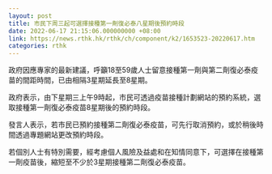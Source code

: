 ```yaml
---
layout: post
title: 市民下周三起可選擇接種第一劑復必泰八星期後預約時段
date: 2022-06-17 21:15:06.000000000 +08:00
link: https://news.rthk.hk/rthk/ch/component/k2/1653523-20220617.htm
categories: rthk
---
```


政府因應專家的最新建議，呼籲18至59歲人士留意接種第一劑與第二劑復必泰疫苗的間距時間，已由相隔3星期延長至8星期。

政府表示，由下星期三上午9時起，市民可透過疫苗接種計劃網站的預約系統，選取接種第一劑復必泰疫苗8星期後的預約時段。

發言人表示，若市民已預約接種第二劑復必泰疫苗，可先行取消預約，或於稍後時間透過專題網站更改預約時段。
 
若個別人士有特別需要，經考慮個人風險及益處和在知情同意下，可選擇在接種第一劑疫苗後，縮短至不少於3星期接種第二劑復必泰疫苗。
